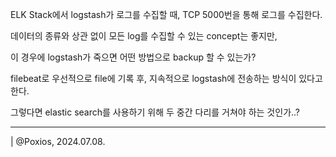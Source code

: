 ELK Stack에서 logstash가 로그를 수집할 때, TCP 5000번을 통해 로그를 수집한다.

데이터의 종류와 상관 없이 모든 log를 수집할 수 있는 concept는 좋지만,

이 경우에 logstash가 죽으면 어떤 방법으로 backup 할 수 있는가?

filebeat로 우선적으로 file에 기록 후, 지속적으로 logstash에 전송하는 방식이 있다고 한다.

그렇다면 elastic search를 사용하기 위해 두 중간 다리를 거쳐야 하는 것인가..?

---
| @Poxios, 2024.07.08.